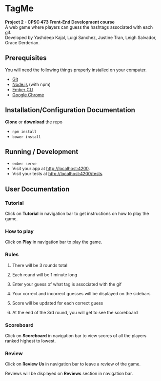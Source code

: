 # TagMe

**Project 2 - CPSC 473 Front-End Development course** <br />
A web game where players can guess the hashtags associated with each gif. <br />
Developed by Yashdeep Kajal, Luigi Sanchez, Justine Tran, Leigh Salvador, Grace Derderian.

## Prerequisites

You will need the following things properly installed on your computer.

* [Git](https://git-scm.com/)
* [Node.js](https://nodejs.org/) (with npm)
* [Ember CLI](https://ember-cli.com/)
* [Google Chrome](https://google.com/chrome/)

## Installation/Configuration Documentation

**Clone** or **download** the repo
* `npm install`
* `bower install`

## Running / Development

* `ember serve`
* Visit your app at [http://localhost:4200](http://localhost:4200).
* Visit your tests at [http://localhost:4200/tests](http://localhost:4200/tests).

## User Documentation

### Tutorial

Click on **Tutorial** in navigation bar to get instructions on how to play the game.

### How to play

Click on **Play** in navigation bar to play the game.

### Rules
1. There will be 3 rounds total <br />

2. Each round will be 1 minute long <br />

3. Enter your guess of what tag is associated with the gif <br />

4. Your correct and incorrect guesses will be displayed on the sidebars <br />

5. Score will be updated for each correct guess <br />

6. At the end of the 3rd round, you will get to see the scoreboard <br />

### Scoreboard

Click on **Scoreboard** in navigation bar to view scores of all the players ranked highest to lowest.

### Review

Click on **Review Us** in navigation bar to leave a review of the game. <br />

Reviews will be displayed on **Reviews** section in navigation bar.
